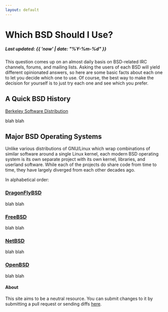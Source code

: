 ```yaml
---
layout: default
---
```


# Which BSD Should I Use?
##### Last updated: {{ 'now' | date: "%Y-%m-%d" }}

This question comes up on an almost daily basis on BSD-related IRC channels,
forums, and mailing lists.
Asking the users of each BSD will yield different opinionated answers, so here
are some basic facts about each one to let you decide which one to use.
Of course, the best way to make the decision for yourself is to just try each
one and see which you prefer.

## A Quick BSD History

[Berkeley Software
Distribution](https://en.wikipedia.org/wiki/Berkeley_Software_Distribution)

blah blah

## Major BSD Operating Systems

Unlike various distributions of GNU/Linux which wrap combinations of similar
software around a single Linux kernel, each modern BSD operating system is its
own separate project with its own kernel, libraries, and userland software.
While each of the projects do share code from time to time, they have largely
diverged from each other decades ago.

In alphabetical order:

### [DragonFlyBSD](https://www.dragonflybsd.org/)

blah blah

### [FreeBSD](https://www.freebsd.org/)

blah blah

### [NetBSD](https://www.netbsd.org/)

blah blah

### [OpenBSD](https://www.openbsd.org/)

blah blah


#### About

This site aims to be a neutral resource.
You can submit changes to it by submitting a pull request or sending diffs
[here](https://github.com/jcs/whichbsd).

